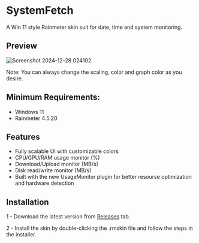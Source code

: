 # SystemFetch
A Win 11 style Rainmeter skin suit for date, time and system monitoring.

## Preview

![Screenshot 2024-12-28 024102](https://github.com/user-attachments/assets/52a9bd34-f8cc-4ac6-85bc-5a7e4d661a3a)

Note: You can always change the scaling, color and graph color as you desire.
## Minimum Requirements:
- Windows 11
- Rainmeter 4.5.20

## Features
- Fully scalable UI with customizable colors
- CPU/GPU/RAM usage monitor (%)
- Download/Upload monitor (MB/s)
- Disk read/write monitor (MB/s)
- Built with the new UsageMonitor plugin for better resourse optimization and hardware detection

## Installation
1 - Download the latest version from [Releases](https://github.com/Meti0X7CB/SystemFetch/releases) tab.

2 - Install the skin by double-clicking the .rmskin file and follow the steps in the installer.
